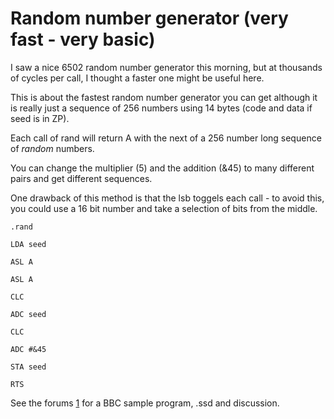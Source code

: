 # Random number generator (very fast - very basic)

I saw a nice 6502 random number generator this morning, but at thousands of cycles per call, I thought a faster one might be useful here.

This is about the fastest random number generator you can get although it is really just a sequence of 256 numbers using 14 bytes (code and data if seed is in ZP).

Each call of rand will return A with the next of a 256 number long sequence of _random_ numbers.

You can change the multiplier (5) and the addition (&45) to many different pairs and get different sequences.

One drawback of this method is that the lsb toggels each call - to avoid this, you could use a 16 bit number and take a selection of bits from the middle.

<tt>

    .rand

    LDA seed

    ASL A

    ASL A

    CLC

    ADC seed

    CLC

    ADC #&45

    STA seed

    RTS

</tt>

See the forums [1](http://www.retrosoftware.co.uk/forum/viewtopic.php?f=73&t=640) for a BBC sample program, .ssd and discussion.
